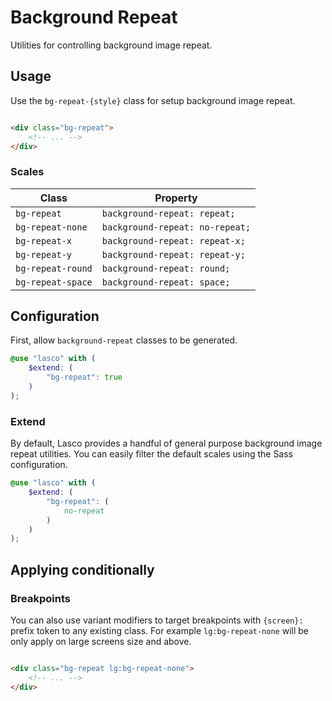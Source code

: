 # Background Repeat

Utilities for controlling background image repeat.

## Usage

Use the `bg-repeat-{style}` class for setup background image repeat.

```html

<div class="bg-repeat">
    <!-- ... -->
</div>
```

### Scales

| Class             | Property                        |
|-------------------|---------------------------------|
| `bg-repeat`       | `background-repeat: repeat;`    |
| `bg-repeat-none`  | `background-repeat: no-repeat;` |
| `bg-repeat-x`     | `background-repeat: repeat-x;`  |
| `bg-repeat-y`     | `background-repeat: repeat-y;`  |
| `bg-repeat-round` | `background-repeat: round;`     |
| `bg-repeat-space` | `background-repeat: space;`     |

## Configuration

First, allow `background-repeat` classes to be generated.

```scss
@use "lasco" with (
    $extend: (
        "bg-repeat": true
    )
);
```

### Extend

By default, Lasco provides a handful of general purpose background image repeat utilities. You can easily filter the
default scales using the Sass configuration.

```scss
@use "lasco" with (
    $extend: (
        "bg-repeat": (
            no-repeat
        )
    )
);
```

## Applying conditionally

### Breakpoints

You can also use variant modifiers to target breakpoints with `{screen}:` prefix token to any existing class. For
example `lg:bg-repeat-none` will be only apply on large screens size and above.

```html

<div class="bg-repeat lg:bg-repeat-none">
    <!-- ... -->
</div>
```
